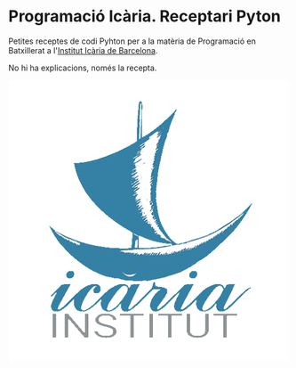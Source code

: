 # Programació Icària. Receptari Pyton

Petites receptes de codi Pyhton per a la matèria de Programació en Batxillerat a l'[Institut Icària de Barcelona](<http://www.instituticaria.cat>).

No hi ha explicacions, només la recepta.

![Institut Icària Barcelona](imatges/Icaria.png)
